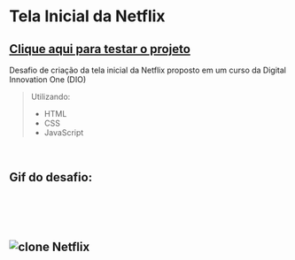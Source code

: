 # Tela Inicial da Netflix

<a href="https://danilosilvaadriao.github.io/Tela-Inicial-da-Netflix/"><h2>Clique aqui para testar o projeto</h2></a>

Desafio de criação da tela inicial da Netflix proposto em um curso da Digital Innovation One (DIO)

>Utilizando:
>- HTML
>- CSS
>- JavaScript

<br>

<h2> Gif do desafio: <h2> <br><br>

![clone Netflix](https://user-images.githubusercontent.com/82722083/120560095-8a905880-c3d8-11eb-975d-57244201c552.gif)
